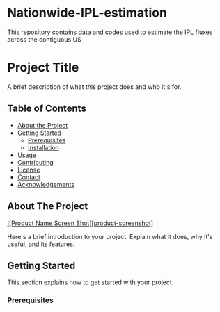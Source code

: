 # Nationwide-IPL-estimation
This repository contains data and codes used to estimate the IPL fluxes across the contiguous US

# Project Title

A brief description of what this project does and who it's for.

## Table of Contents

- [About the Project](#about-the-project)
- [Getting Started](#getting-started)
  - [Prerequisites](#prerequisites)
  - [Installation](#installation)
- [Usage](#usage)
- [Contributing](#contributing)
- [License](#license)
- [Contact](#contact)
- [Acknowledgements](#acknowledgements)

## About The Project

[![Product Name Screen Shot][product-screenshot]](https://example.com)

Here's a brief introduction to your project. Explain what it does, why it's useful, and its features.

## Getting Started

This section explains how to get started with your project.

### Prerequisites



